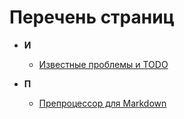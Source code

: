 # Перечень страниц


 - **И**
   - [Известные проблемы и TODO](doc/todo.md)


 - **П**
   - [Препроцессор для Markdown]()
